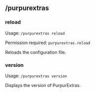 ## /purpurextras

### reload

Usage: `/purpurextras reload`

Permission required: `purpurextras.reload`

Reloads the configuration file.

### version

Usage: `/purpurextras version`

Displays the version of PurpurExtras.